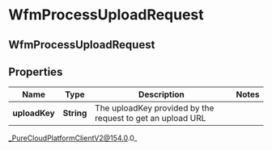 # WfmProcessUploadRequest

## WfmProcessUploadRequest

## Properties

|Name | Type | Description | Notes|
|------------ | ------------- | ------------- | -------------|
| **uploadKey** | **String** | The uploadKey provided by the request to get an upload URL | |



_PureCloudPlatformClientV2@154.0.0_

